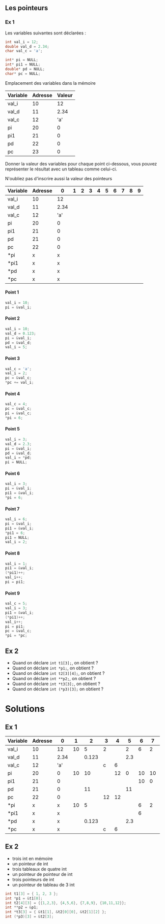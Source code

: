 ## Les pointeurs

### Ex 1

Les variables suivantes sont déclarées :

```C
int val_i = 12;
double val_d = 2.34;
char val_c = 'a';

int* pi = NULL;
int* pi1 = NULL;
double* pd = NULL;
char* pc = NULL;
```
Emplacement des variables dans la mémoire

Variable | Adresse | Valeur
---|---|---
val_i | 10 | 12
val_d | 11 | 2.34
val_c | 12 | 'a'
pi | 20 | 0
pi1 | 21 |0
pd | 22 | 0
pc | 23 | 0

Donner la valeur des variables pour chaque point ci-dessous, vous pouvez
représenter le résultat avec un tableau comme celui-ci.

N'oubliez pas d'inscrire aussi la valeur des pointeurs

Variable | Adresse | 0 | 1 | 2 | 3 | 4 | 5 | 6 | 7 | 8 | 9
---|---|---|---|---|---|---|---|---|---|---|---
val_i | 10 | 12 
val_d | 11 | 2.34
val_c | 12 | 'a'
pi | 20 | 0
pi1 | 21 | 0
pd | 21 | 0
pc | 22 | 0
*pi | x | x
*pi1 | x | x
*pd | x | x
*pc | x | x

#### Point 1
```C
val_i = 10;
pi = &val_i;
```

#### Point 2
```C
val_i = 10;
val_d = 0.123;
pi = &val_i;
pd = &val_d;
val_i = 5;
```

#### Point 3
```C
val_c = 'a';
val_i = 2;
pc = &val_c;
*pc += val_i;
```

#### Point 4
```C
val_c = 4;
pc = &val_c;
pi = &val_c;
*pi = 6;
```

#### Point 5
```C
val_i = 3;
val_d = 2.3;
pi = &val_i;
pd = &val_d;
val_i = *pd;
pi = NULL;
```

#### Point 6
```C
val_i = 3;
pi = &val_i;
pi1 = &val_i;
*pi = 6;
```

#### Point 7
```C
val_i = 6;
pi = &val_i;
pi1 = &val_i;
*pi1 = 6;
pi1 = NULL;
val_i = 2;
```

#### Point 8
```C
val_i = 1;
pi1 = &val_i;
(*pi1)++;
val_i++;
pi = pi1;
```

#### Point 9
```C
val_c = 5;
val_i = 3;
pi1 = &val_i;
(*pi1)++;
val_i++;
pi = pi1;
pc = &val_c;
*pi = *pc;
```

## Ex 2
- Quand on déclare `int t1[3];`, on obtient ?
- Quand on déclare `int *p1;`, on obtient ?
- Quand on déclare `int t2[3][4];`, on obtient ?
- Quand on déclare `int **p2;`, on obtient ?
- Quand on déclare `int *t3[3];`, on obtient ?
- Quand on déclare `int (*p3)[3];` on obtient ?


# Solutions

## Ex 1
Variable | Adresse | 0 | 1 | 2 | 3 | 4 | 5 | 6 | 7 | 8 | 9
---|---|---|---|---|---|---|---|---|---|---|---
val_i | 10 | 12 | 10 | 5 | 2 | | 2 | 6 | 2 | 3 | 5
val_d | 11 | 2.34 | | 0.123 | | | 2.3  
val_c | 12 | 'a' | | | c | 6 | | | | | 5
pi | 20 | 0 | 10 | 10 | | 12 | 0 | 10 | 10 | 10 | 10
pi1 | 21 | 0 | | | | | | 10 | 0 | 10 | 10
pd | 21 | 0 | | 11 | | | 11
pc | 22 | 0 | | | 12 | 12 | | | | | 12
*pi | x | x | 10 | 5 | | | | 6 | 2 | 3 | 5
*pi1 | x | x | | | | | | 6 | | 3 | 5
*pd | x | x | | 0.123 | | | 2.3
*pc | x | x | | | c | 6 | | | | | 5

## Ex 2
- trois int en mémoire
- un pointeur de int
- trois tableaux de quatre int
- un pointeur de pointeur de int
- trois pointeurs de int
- un pointeur de tableau de 3 int

```C
int t1[3] = { 1, 2, 3 };
int *p1 = &t1[0];
int t2[4][3] = {{1,2,3}, {4,5,6}, {7,8,9}, {10,11,12}};
int **p2 = &p1;
int *t3[3] = { &t1[1], &t2[0][0], &t2[1][2] };
int (*p3)[3] = &t2[3];
```
